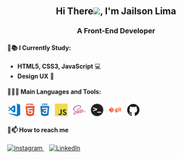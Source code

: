 <h2 align="center">Hi There<img src="https://raw.githubusercontent.com/kaueMarques/kaueMarques/master/hi.gif" width="30px">, I'm Jailson Lima</h2>
<h3 align="center">A Front-End Developer</h3>

#### 🔗📚 I Currently Study:
  - **HTML5, CSS3, JavaScript** 💻
  - **Design UX** 🎨

#### 🔗👨‍💻 Main Languages and Tools:  
<p>
<img src="https://raw.githubusercontent.com/github/explore/80688e429a7d4ef2fca1e82350fe8e3517d3494d/topics/visual-studio-code/visual-studio-code.png" alt="vscode" width="30" />&nbsp
<img src="https://raw.githubusercontent.com/devicons/devicon/master/icons/html5/html5-plain-wordmark.svg" alt="html5" width="30" />
<img src="https://raw.githubusercontent.com/devicons/devicon/master/icons/css3/css3-plain-wordmark.svg" alt="css3" width="30" />&nbsp
<img src="https://raw.githubusercontent.com/devicons/devicon/master/icons/javascript/javascript-original.svg" alt="javascript" width="30" />&nbsp&nbsp
<img src="https://raw.githubusercontent.com/devicons/devicon/master/icons/sass/sass-original.svg" alt="sass" width="30" />&nbsp&nbsp
<img src="https://raw.githubusercontent.com/github/explore/80688e429a7d4ef2fca1e82350fe8e3517d3494d/topics/terminal/terminal.png" alt="terminal" width="30" />&nbsp&nbsp
<img src="https://raw.githubusercontent.com/devicons/devicon/master/icons/git/git-plain-wordmark.svg" alt="git" width="30" />&nbsp&nbsp
<img src="https://raw.githubusercontent.com/devicons/devicon/master/icons/github/github-original.svg" alt="github" width="30" />
</p>

#### 🔗📫 How to reach me
<p>
<a href="https://www.instagram.com/jailsonp.lima">
  <img src="https://img.shields.io/badge/Instagram-E4405F?style=for-the-badge&logo=instagram&logoColor=white" alt="instagram" />
</a>
&nbsp&nbsp
<a href="#">
  <img src="https://img.shields.io/badge/LinkedIn-0077B5?style=for-the-badge&logo=linkedin&logoColor=white" alt="LinkedIn" />
</a>
</p>

<!--
**JailsonPLima/JailsonPLima** is a ✨ _special_ ✨ repository because its `README.md` (this file) appears on your GitHub profile.

Here are some ideas to get you started:

- 🔭 I’m currently working on ...
- 🌱 I’m currently learning ...
- 👯 I’m looking to collaborate on ...
- 🤔 I’m looking for help with ...
- 💬 Ask me about ...
- 📫 How to reach me: ...
- 😄 Pronouns: ...
- ⚡ Fun fact: ...
-->
